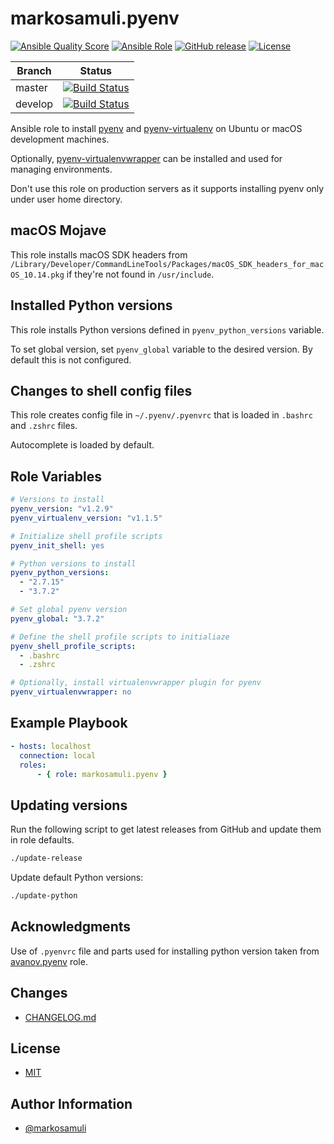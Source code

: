 # markosamuli.pyenv

[![Ansible Quality Score](https://img.shields.io/ansible/quality/38342.svg)](https://galaxy.ansible.com/markosamuli/pyenv)
[![Ansible Role](https://img.shields.io/ansible/role/38342.svg)](https://galaxy.ansible.com/markosamuli/pyenv)
[![GitHub release](https://img.shields.io/github/release/markosamuli/ansible-pyenv.svg)](https://github.com/markosamuli/ansible-pyenv/releases)
[![License](https://img.shields.io/github/license/markosamuli/ansible-pyenv.svg)](https://github.com/markosamuli/ansible-pyenv/blob/master/LICENSE)

| Branch  | Status |
|---------|--------|
| master  | [![Build Status](https://travis-ci.org/markosamuli/ansible-pyenv.svg?branch=master)](https://travis-ci.org/markosamuli/ansible-pyenv)
| develop | [![Build Status](https://travis-ci.org/markosamuli/ansible-pyenv.svg?branch=develop)](https://travis-ci.org/markosamuli/ansible-pyenv)

Ansible role to install [pyenv](https://github.com/pyenv/pyenv) and [pyenv-virtualenv](https://github.com/pyenv/pyenv-virtualenv) on Ubuntu or macOS development machines.

Optionally, [pyenv-virtualenvwrapper](https://github.com/pyenv/pyenv-virtualenvwrapper) can be installed and used for managing environments.

Don't use this role on production servers as it supports installing pyenv only under
user home directory.

## macOS Mojave

This role installs macOS SDK headers from
`/Library/Developer/CommandLineTools/Packages/macOS_SDK_headers_for_macOS_10.14.pkg`
if they're not found in `/usr/include`.

## Installed Python versions

This role installs Python versions defined in `pyenv_python_versions` variable.

To set global version, set `pyenv_global` variable to the desired version. By default
this is not configured.

## Changes to shell config files

This role creates config file in `~/.pyenv/.pyenvrc` that is loaded in `.bashrc`
and `.zshrc` files.

Autocomplete is loaded by default.

## Role Variables

```yaml
# Versions to install
pyenv_version: "v1.2.9"
pyenv_virtualenv_version: "v1.1.5"

# Initialize shell profile scripts
pyenv_init_shell: yes

# Python versions to install
pyenv_python_versions:
  - "2.7.15"
  - "3.7.2"

# Set global pyenv version
pyenv_global: "3.7.2"

# Define the shell profile scripts to initialiaze
pyenv_shell_profile_scripts:
  - .bashrc
  - .zshrc

# Optionally, install virtualenvwrapper plugin for pyenv
pyenv_virtualenvwrapper: no
```

## Example Playbook

```yaml
- hosts: localhost
  connection: local
  roles:
      - { role: markosamuli.pyenv }
```

## Updating versions

Run the following script to get latest releases from GitHub and update them in
role defaults.

```bash
./update-release
```

Update default Python versions:

```bash
./update-python
```

## Acknowledgments

Use of `.pyenvrc` file and parts used for installing python version taken from
[avanov.pyenv](https://github.com/avanov/ansible-galaxy-pyenv) role.

## Changes

* [CHANGELOG.md](CHANGELOG.md)

## License

* [MIT](LICENSE)

## Author Information

* [@markosamuli](https://github.com/markosamuli)
